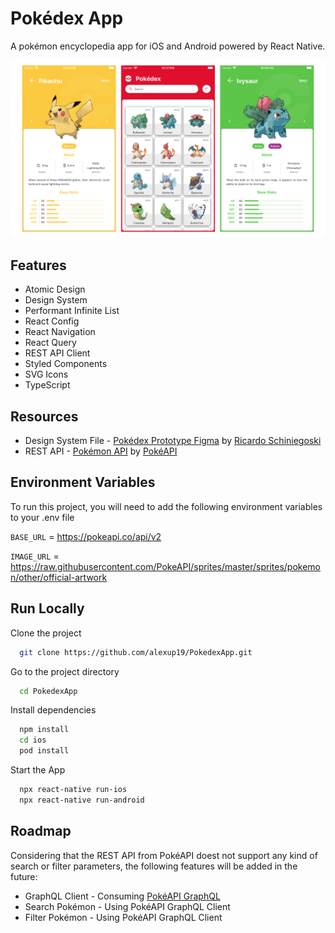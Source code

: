 
# Pokédex App

A pokémon encyclopedia app for iOS and Android powered by React Native.

![Image](screenshots/main.png)
## Features

- Atomic Design
- Design System
- Performant Infinite List
- React Config
- React Navigation
- React Query
- REST API Client
- Styled Components
- SVG Icons
- TypeScript


## Resources

- Design System File - [Pokédex Prototype Figma](https://www.figma.com/community/file/979132880663340794) by [Ricardo Schiniegoski](https://www.figma.com/@ricardohs)
- REST API - [Pokémon API](https://pokeapi.co/) by [PokéAPI](https://github.com/PokeAPI)


## Environment Variables

To run this project, you will need to add the following environment variables to your .env file

`BASE_URL` = https://pokeapi.co/api/v2

`IMAGE_URL` = https://raw.githubusercontent.com/PokeAPI/sprites/master/sprites/pokemon/other/official-artwork


## Run Locally

Clone the project

```bash
  git clone https://github.com/alexup19/PokedexApp.git
```

Go to the project directory

```bash
  cd PokedexApp
```

Install dependencies

```bash
  npm install
  cd ios
  pod install
```

Start the App

```bash
  npx react-native run-ios
  npx react-native run-android
```


## Roadmap

Considering that the REST API from PokéAPI doest not support any kind of search or filter parameters, the following features will be added in the future:

- GraphQL Client - Consuming [PokéAPI GraphQL](https://pokeapi.co/docs/graphql) 
- Search Pokémon - Using PokéAPI GraphQL Client
- Filter Pokémon - Using PokéAPI GraphQL Client
